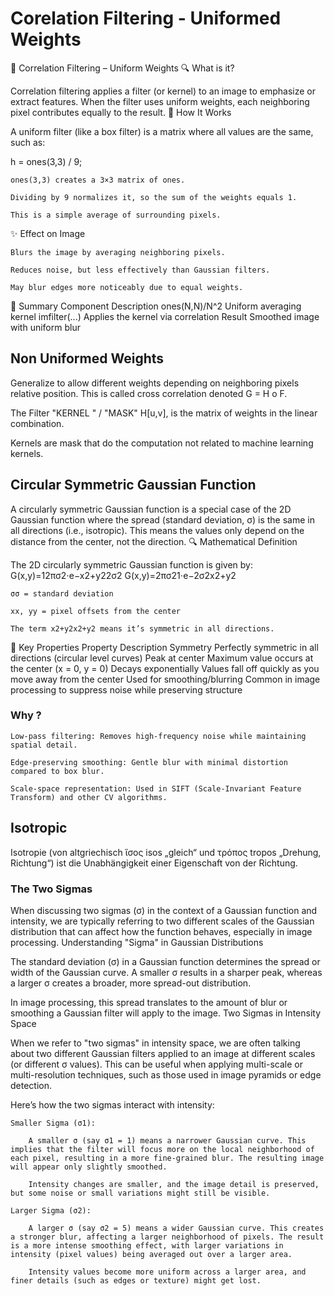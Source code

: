 # Corelation Filtering - Uniformed Weights

🎯 Correlation Filtering – Uniform Weights
🔍 What is it?

Correlation filtering applies a filter (or kernel) to an image to emphasize or extract features.
When the filter uses uniform weights, each neighboring pixel contributes equally to the result.
🧮 How It Works

A uniform filter (like a box filter) is a matrix where all values are the same, such as:

h = ones(3,3) / 9;

    ones(3,3) creates a 3×3 matrix of ones.

    Dividing by 9 normalizes it, so the sum of the weights equals 1.

    This is a simple average of surrounding pixels.

✨ Effect on Image

    Blurs the image by averaging neighboring pixels.

    Reduces noise, but less effectively than Gaussian filters.

    May blur edges more noticeably due to equal weights.

🧠 Summary
Component	Description
ones(N,N)/N^2	Uniform averaging kernel
imfilter(...)	Applies the kernel via correlation
Result	Smoothed image with uniform blur

## Non Uniformed Weights

Generalize to allow different weights depending on neighboring pixels relative position.
This is called cross correlation denoted G = H o F.

The Filter "KERNEL " / "MASK" H[u,v], is the matrix of weights in the linear combination.

Kernels are mask that do the computation not related to machine learning kernels.

## Circular Symmetric Gaussian Function

A circularly symmetric Gaussian function is a special case of the 2D Gaussian function where the spread (standard deviation, σ) is the same in all directions (i.e., isotropic). This means the values only depend on the distance from the center, not the direction.
🔍 Mathematical Definition

The 2D circularly symmetric Gaussian function is given by:
G(x,y)=12πσ2⋅e−x2+y22σ2
G(x,y)=2πσ21​⋅e−2σ2x2+y2​

    σσ = standard deviation

    xx, yy = pixel offsets from the center

    The term x2+y2x2+y2 means it’s symmetric in all directions.

🔵 Key Properties
Property	Description
Symmetry	Perfectly symmetric in all directions (circular level curves)
Peak at center	Maximum value occurs at the center (x = 0, y = 0)
Decays exponentially	Values fall off quickly as you move away from the center
Used for smoothing/blurring	Common in image processing to suppress noise while preserving structure

### Why ?

    Low-pass filtering: Removes high-frequency noise while maintaining spatial detail.

    Edge-preserving smoothing: Gentle blur with minimal distortion compared to box blur.

    Scale-space representation: Used in SIFT (Scale-Invariant Feature Transform) and other CV algorithms.

## Isotropic

Isotropie (von altgriechisch ἴσος isos „gleich“ und τρόπος tropos „Drehung, Richtung“) ist die Unabhängigkeit einer Eigenschaft von der Richtung.

### The Two Sigmas

When discussing two sigmas (σ) in the context of a Gaussian function and intensity, we are typically referring to two different scales of the Gaussian distribution that can affect how the function behaves, especially in image processing.
Understanding "Sigma" in Gaussian Distributions

The standard deviation (σ) in a Gaussian function determines the spread or width of the Gaussian curve. A smaller σ results in a sharper peak, whereas a larger σ creates a broader, more spread-out distribution.

In image processing, this spread translates to the amount of blur or smoothing a Gaussian filter will apply to the image.
Two Sigmas in Intensity Space

When we refer to "two sigmas" in intensity space, we are often talking about two different Gaussian filters applied to an image at different scales (or different σ values). This can be useful when applying multi-scale or multi-resolution techniques, such as those used in image pyramids or edge detection.

Here’s how the two sigmas interact with intensity:

    Smaller Sigma (σ1):

        A smaller σ (say σ1 = 1) means a narrower Gaussian curve. This implies that the filter will focus more on the local neighborhood of each pixel, resulting in a more fine-grained blur. The resulting image will appear only slightly smoothed.

        Intensity changes are smaller, and the image detail is preserved, but some noise or small variations might still be visible.

    Larger Sigma (σ2):

        A larger σ (say σ2 = 5) means a wider Gaussian curve. This creates a stronger blur, affecting a larger neighborhood of pixels. The result is a more intense smoothing effect, with larger variations in intensity (pixel values) being averaged out over a larger area.

        Intensity values become more uniform across a larger area, and finer details (such as edges or texture) might get lost.